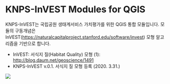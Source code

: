 KNPS-InVEST Modules for QGIS
============================
   
   
KNPS-InVEST는 국립공원 생태계서비스 가치평가를 위한 QGIS 통합 모듈입니다. 모듈의 구동개념은 InVEST(https://naturalcapitalproject.stanford.edu/software/invest) 모형 알고리즘을 기반으로 합니다.
    
* InVEST: 서식지 질(Habitat Quality) 모형 (1): http://blog.daum.net/geoscience/1491    
* KNPS-InVEST v.0.1. 서식지 질 모형 등록 (2020. 3.31.)
<img src="https://github.com/osgeokr/KNPS-InVEST/blob/master/HABITAT_QUAL.png">
